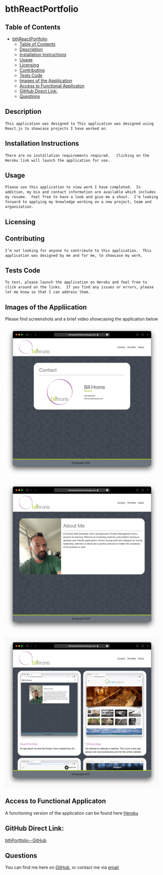 
# bthReactPortfolio 
  


## Table of Contents 
- [bthReactPortfolio](#bthreactportfolio)
  - [Table of Contents](#table-of-contents)
  - [Description](#description)
  - [Installation Instructions](#installation-instructions)
  - [Usage](#usage)
  - [Licensing](#licensing)
  - [Contributing](#contributing)
  - [Tests Code](#tests-code)
  - [Images of the Appliication](#images-of-the-appliication)
  - [Access to Functional Applicaton](#access-to-functional-applicaton)
  - [GitHub Direct Link:](#github-direct-link)
  - [Questions](#questions)
    
## Description
    This application was designed to This application was designed using React.js to showcase projects I have worked on.
    
## Installation Instructions 
    There are no installation requirements required.   Clicking on the Heroku link will launch the application for use.

## Usage
    Please use this application to view work I have completed.  In addition, my bio and contact information are available which includes my resume.  Feel free to have a look and give me a shout.  I’m looking forward to applying my knowledge working on a new project, team and organization.
    
## Licensing
      

    
## Contributing
    I’m not looking for anyone to contribute to this application.  This application was designed by me and for me, to showcase my work.
    
## Tests Code
    To test, please launch the application on Heroku and feel free to click around on the links.  If you find any issues or errors, please let me know so that I can address them.



## Images of the Appliication
Please find screenshots and a brief video showcasing the application below

![bthPortfolio - Contact Page](./client/src/assets/AppPics/Contact.png)

![bthPortfolio - About Page](./client/src/assets/AppPics/About.png)

![bthPortfolio - Portfolio Page](./client/src/assets/AppPics/Portfolio.png)


## Access to Functional Applicaton

A functioning version of the application can be found here [Heroku](https://bthreactportfolio.herokuapp.com/)


## GitHub Direct Link:  

[bthPortfolio--GitHub](https://github.com/daze77/ReactPortfolio)

    
## Questions
    
You can find me here on [GitHub](http://github.com/daze77), or contact me via [email](mailto:daze77@gmail.com)  
    